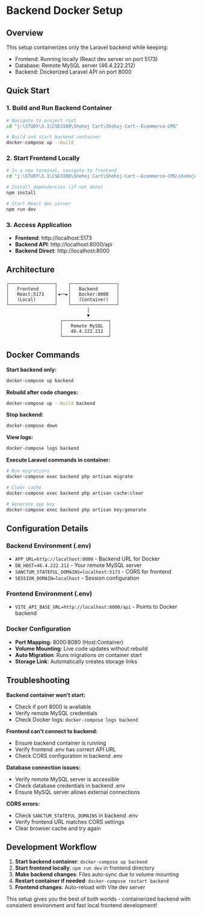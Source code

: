 # Backend Docker Setup

## Overview
This setup containerizes only the Laravel backend while keeping:
- Frontend: Running locally (React dev server on port 5173)
- Database: Remote MySQL server (46.4.222.212)
- Backend: Dockerized Laravel API on port 8000

## Quick Start

### 1. Build and Run Backend Container
```bash
# Navigate to project root
cd "j:\STUDY\3.1\CSE3100\Shohoj Cart\Shohoj-Cart--Ecommerce-CMS"

# Build and start backend container
docker-compose up --build
```

### 2. Start Frontend Locally
```bash
# In a new terminal, navigate to frontend
cd "j:\STUDY\3.1\CSE3100\Shohoj Cart\Shohoj-Cart--Ecommerce-CMS\shohojcart_frontend"

# Install dependencies (if not done)
npm install

# Start React dev server
npm run dev
```

### 3. Access Application
- **Frontend**: http://localhost:5173
- **Backend API**: http://localhost:8000/api
- **Backend Direct**: http://localhost:8000

## Architecture
```
┌─────────────────┐    ┌─────────────────┐
│   Frontend      │    │   Backend       │
│   React:5173    │◄──►│   Docker:8000   │
│   (Local)       │    │   (Container)   │
└─────────────────┘    └─────────────────┘
                              │
                              ▼
                    ┌─────────────────┐
                    │   Remote MySQL  │
                    │   46.4.222.212  │
                    └─────────────────┘
```

## Docker Commands

**Start backend only:**
```bash
docker-compose up backend
```

**Rebuild after code changes:**
```bash
docker-compose up --build backend
```

**Stop backend:**
```bash
docker-compose down
```

**View logs:**
```bash
docker-compose logs backend
```

**Execute Laravel commands in container:**
```bash
# Run migrations
docker-compose exec backend php artisan migrate

# Clear cache
docker-compose exec backend php artisan cache:clear

# Generate app key
docker-compose exec backend php artisan key:generate
```

## Configuration Details

### Backend Environment (.env)
- `APP_URL=http://localhost:8000` - Backend URL for Docker
- `DB_HOST=46.4.222.212` - Your remote MySQL server
- `SANCTUM_STATEFUL_DOMAINS=localhost:5173` - CORS for frontend
- `SESSION_DOMAIN=localhost` - Session configuration

### Frontend Environment (.env)
- `VITE_API_BASE_URL=http://localhost:8000/api` - Points to Docker backend

### Docker Configuration
- **Port Mapping**: 8000:8080 (Host:Container)
- **Volume Mounting**: Live code updates without rebuild
- **Auto Migration**: Runs migrations on container start
- **Storage Link**: Automatically creates storage links

## Troubleshooting

**Backend container won't start:**
- Check if port 8000 is available
- Verify remote MySQL credentials
- Check Docker logs: `docker-compose logs backend`

**Frontend can't connect to backend:**
- Ensure backend container is running
- Verify frontend .env has correct API URL
- Check CORS configuration in backend .env

**Database connection issues:**
- Verify remote MySQL server is accessible
- Check database credentials in backend .env
- Ensure MySQL server allows external connections

**CORS errors:**
- Check `SANCTUM_STATEFUL_DOMAINS` in backend .env
- Verify frontend URL matches CORS settings
- Clear browser cache and try again

## Development Workflow

1. **Start backend container**: `docker-compose up backend`
2. **Start frontend locally**: `npm run dev` in frontend directory
3. **Make backend changes**: Files auto-sync due to volume mounting
4. **Restart container if needed**: `docker-compose restart backend`
5. **Frontend changes**: Auto-reload with Vite dev server

This setup gives you the best of both worlds - containerized backend with consistent environment and fast local frontend development!